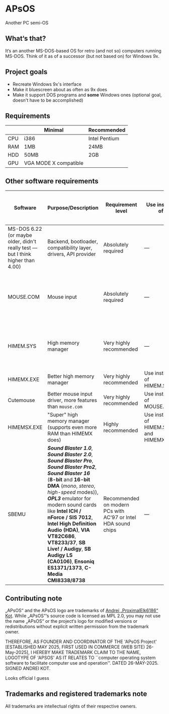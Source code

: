 # APsOS
Another PC semi-OS


## What‘s that?
It‘s an another MS-DOS-based OS for retro (and not so) computers running MS-DOS. 
Think of it as of a successor (but not based on) for Windows 9x. 
## Project goals
- Recreate Windows 9x's interface
- Make it bluescreen about as often as 9x does
- Make it support DOS programs and **some** Windows ones (optional goal, doesn't have to be accomplished)
## Requirements



| | Minimal | Recommended |
|---|---|---|
|CPU|i386|Intel Pentium|
|RAM|1MB|24MB|
|HDD|50MB|2GB|
|GPU|VGA MODE X compatible|


## Other software requirements

|Software|Purpose/Description|Requirement level|Use instead of|Notes|Direct download links|License|Source code download links (if not proprietary)|
|---|---|---|---|---|---|---|---|
|MS-DOS 6.22 (or maybe older, didn't really test — but I think higher than 4.00)|Backend, bootloader, compatibility layer, drivers, API provider|Absolutely required|—|FreeDOS and older versions of MS-DOS may work as well, not tested|From Microsoft, no legal way currently|Proprietary, for versions 1.00, 3.00 and 4.00 — MIT|[Here](https://github.com/microsoft/MS-DOS)
|MOUSE.COM|Mouse input|Absolutely required|—|No navigation without it, plus why would you use a GUI without a mouse?|Bundled with MS-DOS|Proprietary
|HIMEM.SYS|High memory manager|Very highly recommended|—|More RAM is usable. On PCs with lots of RAM, use  ```/TESTMEM:OFF```, or else it will hang|Bundled with MS-DOS|Proprietary
|HIMEMX.EXE|Better high memory manager|Very highly recommended|Use instead of HIMEM.SYS. |Fixes its bugs.|[Here](https://github.com/Baron-von-Riedesel/HimemX)|GPL|[Here](https://github.com/Baron-von-Riedesel/HimemX)
|Cutemouse|Better mouse input driver, more features than ```mouse.com```|Very highly recommended|Use instead of MOUSE.COM. |Supports mice with wheel|[Here](https://cutemouse.sourceforge.net/)|GPLv2|[Here](https://sourceforge.net/projects/cutemouse/)
|HIMEMSX.EXE|"Super" high memory manager (supports even more RAM than HIMEMX does)|Highly recommended|Use instead of HIMEM.SYS and HIMEMX.EXE. |Allows for even more RAM, up to 1TB|[Here](https://github.com/Baron-von-Riedesel/HimemSX)|GPL|[Here](https://github.com/Baron-von-Riedesel/HimemSX)
|SBEMU|_**Sound Blaster 1.0**_, _**Sound Blaster 2.0**_, _**Sound Blaster Pro**_, _**Sound Blaster Pro2**_, _**Sound Blaster 16**_ (**8-bit** and **16-bit** **DMA** (*mono*, *stereo*, *high-speed* modes)), _**OPL3**_ emulator for modern sound cards like **Intel ICH / nForce / SIS 7012**, **Intel High Definition Audio (HDA)**, **VIA VT82C686**, **VT8233/37**, **SB Live! / Audigy**, **SB Audigy LS (CA0106)**, **Ensoniq ES1371/1373**, **C-Media CMI8338/8738**|Recommended on modern PCs with AC‘97 or Intel HDA sound chips|—|Emulates the Sound Blaster. For memory management, use the second method with JEMM386. Download the version v5.84 of [JEMM386](https://github.com/Baron-von-Riedesel/Jemm) from [here](https://github.com/Baron-von-Riedesel/Jemm/releases/download/v5.84/JemmB_v584.zip) (starts a 123KB download)|[Here](https://github.com/crazii/SBEMU/releases/tag/Release_1.0.0-beta.5)|GPLv2|[Here](https://github.com/crazii/SBEMU)


## Contributing note
„APsOS“ and the APsOS logo are trademarks of [Andrei „ProximalElk6186“ Kot](https://github.com/ProximalElk6186).
While „APsOS“‘s source code is licensed as MPL 2.0, you may not use the name „APsOS“ or the project‘s logo for modified versions or redistributions without explicit written permission from the trademark owner.

THEREFORE, AS FOUNDER AND COORDINATOR OF THE 'APsOS Project' 
[ESTABLISHED MAY 2025, FIRST USED IN COMMERCE (WEB SITE) 26-May-2025], I HEREBY MAKE TRADEMARK CLAIM TO THE NAME, LOGOTYPE OF 'APSOS' AS IT RELATES TO ``computer operating system 
software to facilitate computer use and operation''.  DATED 26-MAY-2025. 
  SIGNED ANDREI KOT.

Looks official I guess

## Trademarks and registered trademarks note

All trademarks are intellectual rights of their respective owners.
